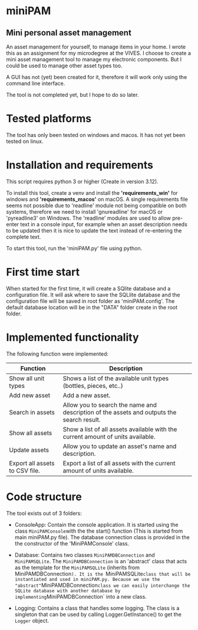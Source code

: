 # miniPAM
## Mini personal asset management
An asset management for yourself, to manage items in your home. I wrote this as an assignment for my microdegree at the VIVES.
I choose to create a mini asset management tool to manage my electronic components. But I could be used to manage other asset types too.

A GUI has not (yet) been created for it, therefore it will work only using the command line interface.

The tool is not completed yet, but I hope to do so later. 

# Tested platforms
The tool has only been tested on windows and macos. It has not yet been tested on linux. 

# Installation and requirements
This script requires python 3 or higher (Create in version 3.12).

To install this tool,  create a venv and install the <b>'requirements_win'</b> for windows and <b>'requirements_macos'</b> on macOS. A single requirements file seems not possible due to 'readline' module not being compatible on both systems, therefore we need to install 'gnureadline' for macOS or 'pyreadline3' on Windows. 
The 'readline' modules are used to allow pre-enter text in a console input, for example when an asset description needs to be updated then it is nice to update the text instead of re-entering the complete text.  

To start this tool, run the 'miniPAM.py' file using python.

# First time start

When started for the first time, it will create a SQlite database and a configuration file. It will ask where to save the SQLlite database and the configuration file will be saved in root folder as 'miniPAM.config'. The default database location will be in the "DATA" folder create in the root folder.

# Implemented functionality

The following function were implemented:

|Function| Description|
| -- | -- |
|Show all unit types					  | Shows a list of the available unit types (bottles, pieces, etc..) |
|Add new asset                            | Add a new asset. |
|Search in assets                         | Allow you to search the name and description of the assets and outputs the search result.|
|Show all assets                          | Show a list of all assets available with the current amount of units available. |
|Update assets                            | Allow you to update an asset's name and description. |
|Export all assets to CSV file.           | Export a list of all assets with the current amount of units available. |
	

# Code structure

The tool exists out of 3 folders:

- ConsoleApp: Contain the console application. It is started using the class `MiniPAMConsole`with the  the start() function (This is started from main miniPAM.py file). The database connection class is provided in the  the constructor of the 'MiniPAMConsole' class.

- Database: Contains two classes `MiniPAMDBConnection` and `MiniPAMSQLite`. The `MiniPAMDBConnection` is an 'abstract' class that acts as the template for the `MiniPAMSQLite` (inherits from MiniPAMDBConnection`). It is the `MiniPAMSQLite` class that will be instantiated and used in miniPAM.py. Because we use the "abstract" `MiniPAMDBConnection` class we can easily interchange the SQLite database with another database by implementing `MiniPAMDBConnection` into a new class. 


- Logging: Contains a class that handles some logging. The class is a singleton that can be used by calling Logger.GetInstance() to get the `Logger` object.



